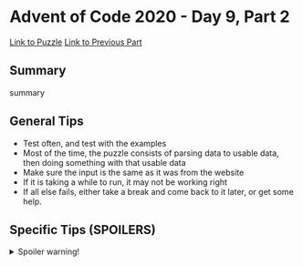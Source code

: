 # Advent of Code 2020 - Day 9, Part 2

[Link to Puzzle](https://adventofcode.com/2020/day/9#part2)
[Link to Previous Part](https://github.com/CodingAP/unofficial-aoc-syllabus/blob/main/years/2020/day9/part1.md)

## Summary
summary

## General Tips
- Test often, and test with the examples
- Most of the time, the puzzle consists of parsing data to usable data, then doing something with that usable data
- Make sure the input is the same as it was from the website
- If it is taking a while to run, it may not be working right
- If all else fails, either take a break and come back to it later, or get some help.

## Specific Tips (SPOILERS)
<details> <summary>Spoiler warning!</summary>

specific tips

</details>